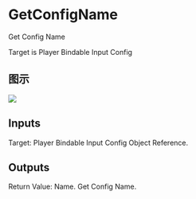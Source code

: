 # GetConfigName

Get Config Name

Target is Player Bindable Input Config

## 图示

![]($-20221218-19285170.png)

## Inputs

Target: Player Bindable Input Config Object Reference.  

## Outputs

Return Value: Name. Get Config Name.

